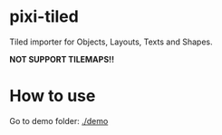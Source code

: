 # pixi-tiled #

Tiled importer for Objects, Layouts, Texts and Shapes.

__NOT SUPPORT TILEMAPS!!__

# How to use #

Go to demo folder: [./demo](./demo)
